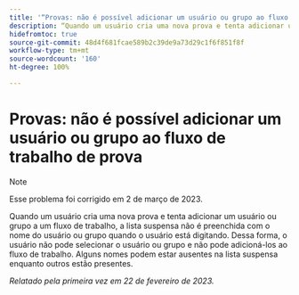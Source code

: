 ```yaml
---
title: '“Provas: não é possível adicionar um usuário ou grupo ao fluxo de trabalho de prova”'
description: “Quando um usuário cria uma nova prova e tenta adicionar um usuário ou grupo a um fluxo de trabalho, a lista suspensa não é preenchida com o nome do usuário ou grupo quando o usuário está digitando. Dessa forma, o usuário não pode selecionar o usuário ou grupo e não pode adicioná-los ao fluxo de trabalho. Alguns nomes podem estar ausentes na lista suspensa enquanto outros estão presentes.”
hidefromtoc: true
source-git-commit: 48d4f681fcae589b2c39de9a73d29c1f6f851f8f
workflow-type: tm+mt
source-wordcount: '160'
ht-degree: 100%

---
```



# Provas: não é possível adicionar um usuário ou grupo ao fluxo de trabalho de prova

>[!NOTE]
>
>Esse problema foi corrigido em 2 de março de 2023.

Quando um usuário cria uma nova prova e tenta adicionar um usuário ou grupo a um fluxo de trabalho, a lista suspensa não é preenchida com o nome do usuário ou grupo quando o usuário está digitando. Dessa forma, o usuário não pode selecionar o usuário ou grupo e não pode adicioná-los ao fluxo de trabalho. Alguns nomes podem estar ausentes na lista suspensa enquanto outros estão presentes.

_Relatado pela primeira vez em 22 de fevereiro de 2023._

